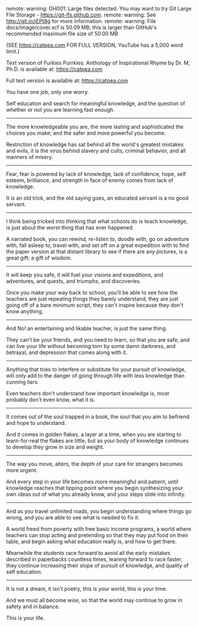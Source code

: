 remote: warning: GH001: Large files detected. You may want to try Git Large File Storage - https://git-lfs.github.com.
remote: warning: See http://git.io/iEPt8g for more information.
remote: warning: File docs/image/cover.xcf is 50.09 MB; this is larger than GitHub's recommended maximum file size of 50.00 MB


(SEE https://catpea.com FOR FULL VERSION, YouTube has a 5,000 word limit.)

Text version of Furkies Purrkies: Anthology of Inspirational Rhyme by Dr. M, Ph.D. is available at: https://catpea.com

Full text version is available at: https://catpea.com

You have one job,
only one worry.

Self education and search for meaningful knowledge,
and the question of whether or not you are learning fast enough.

---

The more knowledgeable you are,
the more lasting and sophisticated the choices you make; and the safer and more powerful you become.

Restriction of knowledge has sat behind all the world's greatest mistakes and evils,
it is the virus behind slavery and cults, criminal behavior, and all manners of misery.

---

Fear, fear is powered by lack of knowledge,
lack of confidence, hope, self esteem, brilliance, and strength in face of enemy comes from lack of knowledge.

It is an old trick, and the old saying goes,
an educated servant is a no good servant.

---

I think being tricked into thinking that what schools do is teach knowledge,
is just about the worst thing that has ever happened.

A narrated book, you can rewind, re-listen to, doodle with, go on adventure with, fall asleep to, travel with,
and set off on a great expedition with to find the paper version at that distant library to see if there are any pictures, is a great gift; a gift of wisdom.

---

It will keep you safe,
it will fuel your visions and expeditions, and adventures, and quests, and triumphs, and discoveries.

Once you make your way back to school, you'll be able to see how the teachers are just repeating things they barely understand,
they are just going off of a bare minimum script, they can't inspire because they don't know anything.

---

And No!
an entertaining and likable teacher, is just the same thing.

They can't be your friends,
and you need to learn, so that you are safe, and can live your life without becoming torn by some damn darkness, and betrayal, and depression that comes along with it.

---

Anything that tries to interfere or substitute for your pursuit of knowledge,
will only add to the danger of going through life with less knowledge than cunning liars.

Even teachers don't understand how important knowledge is,
most probably don't even know, what it is.

---

It comes out of the soul trapped in a book,
the soul that you aim to befriend and hope to understand.

And it comes in golden flakes, a layer at a time,
when you are starting to learn-for-real the flakes are little, but as your body of knowledge continues to develop they grow in size and weight.

---

The way you move, alters,
the depth of your care for strangers becomes more urgent.

And every step in your life becomes more meaningful and patient,
until knowledge reaches that tipping point where you begin synthesizing your own ideas out of what you already know, and your steps slide into infinity.

---

And as you travel unlimited roads, you begin understanding where things go wrong,
and you are able to see what is needed to fix it.

A world freed from poverty with free basic income programs,
a world where teachers can stop acting and pretending so that they may put food on their table, and begin asking what education really is, and how to get there.

Meanwhile the students race forward to avoid all the early mistakes described in paperbacks countless times,
leaning forward to race faster, they continue increasing their slope of pursuit of knowledge, and quality of self education.

---

It is not a dream,
it isn't poetry, this is your world, this is your time.

And we must all become wise,
so that the world may continue to grow in safety and in balance.

This is your life.
